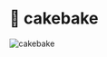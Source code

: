 # 🍰 cakebake

![cakebake](https://user-images.githubusercontent.com/93965468/218287614-0089f89a-60c9-4639-b54f-8316b9184f9b.png)
